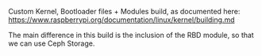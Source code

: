 Custom Kernel, Bootloader files + Modules build, as documented here: https://www.raspberrypi.org/documentation/linux/kernel/building.md

The main difference in this build is the inclusion of the RBD module, so that we can use Ceph Storage.